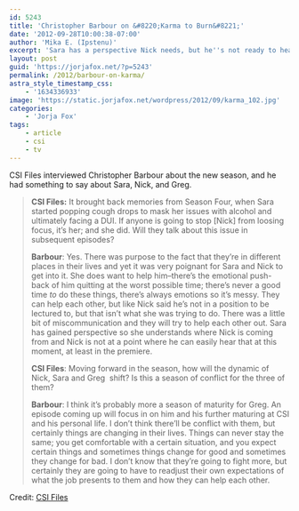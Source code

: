 ```yaml
---
id: 5243
title: 'Christopher Barbour on &#8220;Karma to Burn&#8221;'
date: '2012-09-28T10:00:38-07:00'
author: 'Mika E. (Ipstenu)'
excerpt: 'Sara has a perspective Nick needs, but he''s not ready to hear it.'
layout: post
guid: 'https://jorjafox.net/?p=5243'
permalink: /2012/barbour-on-karma/
astra_style_timestamp_css:
    - '1634336933'
image: 'https://static.jorjafox.net/wordpress/2012/09/karma_102.jpg'
categories:
    - 'Jorja Fox'
tags:
    - article
    - csi
    - tv
---
```


CSI Files interviewed Christopher Barbour about the new season, and he had something to say about Sara, Nick, and Greg.
<blockquote><strong>CSI Files:</strong> It brought back memories from Season Four, when Sara started popping cough drops to mask her issues with alcohol and ultimately facing a DUI. If anyone is going to stop [Nick] from loosing focus, it’s her; and she did. Will they talk about this issue in subsequent episodes?

<strong>Barbour</strong>: Yes. There was purpose to the fact that they’re in different places in their lives and yet it was very poignant for Sara and Nick to get into it. She does want to help him–there’s the emotional push-back of him quitting at the worst possible time; there’s never a good time <em>to</em> do these things, there’s always emotions so it’s messy. They can help each other, but like Nick said he’s not in a position to be lectured to, but that isn’t what she was trying to do. There was a little bit of miscommunication and they will try to help each other out. Sara has gained perspective so she understands where Nick is coming from and Nick is not at a point where he can easily hear that at this moment, at least in the premiere.

<strong>CSI Files</strong>: Moving forward in the season, how will the dynamic of Nick, Sara and Greg  shift? Is this a season of conflict for the three of them?

<strong>Barbour</strong>: I think it’s probably more a season of maturity for Greg. An episode coming up will focus in on him and his further maturing at CSI and his personal life. I don’t think there’ll be conflict with them, but certainly things are changing in their lives. Things can never stay the same; you get comfortable with a certain situation, and you expect certain things and sometimes things change for good and sometimes they change for bad. I don’t know that they’re going to fight more, but certainly they are going to have to readjust their own expectations of what the job presents to them and how they can help each other.</blockquote>
Credit: <a href="http://www.csifiles.com/content/2012/09/interview-christopher-barbour-3/">CSI Files</a>